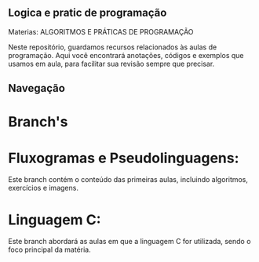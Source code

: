 ## Logica e pratic de programação

Materias: ALGORITMOS E PRÁTICAS DE PROGRAMAÇÃO

Neste repositório, guardamos recursos relacionados às aulas de programação. Aqui você encontrará anotações, códigos e exemplos que usamos em aula, para facilitar sua revisão sempre que precisar.

## Navegação

# Branch's

# Fluxogramas e Pseudolinguagens: 
Este branch contém o conteúdo das primeiras aulas, incluindo algoritmos, exercícios e imagens.

# Linguagem C: 
Este branch abordará as aulas em que a linguagem C for utilizada, sendo o foco principal da matéria. 
